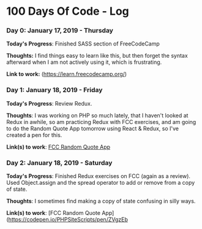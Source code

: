 # 100 Days Of Code - Log

### Day 0: January 17, 2019 - Thursday

**Today's Progress**: Finished SASS section of FreeCodeCamp

**Thoughts:** I find things easy to learn like this, but then forget the syntax afterward when I am not actively using it, which is frustrating.

**Link to work:** (https://learn.freecodecamp.org/)

### Day 1: January 18, 2019 - Friday

**Today's Progress**: Review Redux.

**Thoughts**: I was working on PHP so much lately, that I haven't looked at Redux in awhile, so am practicing Redux with FCC exercises, and am going to do the Random Quote App tomorrow using React & Redux, so I've created a pen for this.

**Link(s) to work**: [FCC Random Quote App](https://codepen.io/PHPSiteScripts/pen/ZVgzEb)


### Day 2: January 18, 2019 - Saturday 

**Today's Progress**: Finished Redux exercises on FCC (again as a review). Used Object.assign and the spread operator to add or remove from a copy of state.

**Thoughts**: I sometimes find making a copy of state confusing in silly ways. 

**Link(s) to work**: [FCC Random Quote App](https://codepen.io/PHPSiteScripts/pen/ZVgzEb
